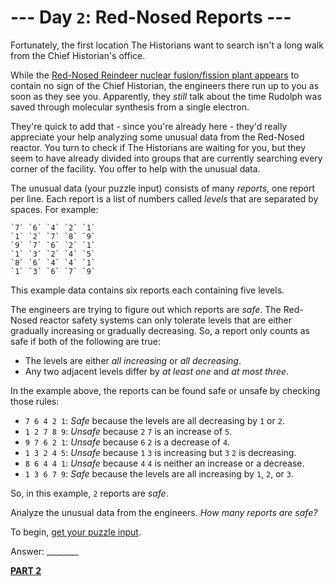 # --- Day `2`: Red-Nosed Reports ---

Fortunately, the first location The Historians want to search isn't a long walk from the Chief Historian's office.

While the [Red-Nosed Reindeer nuclear fusion/fission plant appears](https://adventofcode.com/`2015`/day/`19`) to contain no sign of the Chief Historian, the engineers there run up to you as soon as they see you. Apparently, they *still* talk about the time Rudolph was saved through molecular synthesis from a single electron.

They're quick to add that - since you're already here - they'd really appreciate your help analyzing some unusual data from the Red-Nosed reactor. You turn to check if The Historians are waiting for you, but they seem to have already divided into groups that are currently searching every corner of the facility. You offer to help with the unusual data.

The unusual data (your puzzle input) consists of many *reports*, one report per line. Each report is a list of numbers called *levels* that are separated by spaces. For example:


```
`7` `6` `4` `2` `1`
`1` `2` `7` `8` `9`
`9` `7` `6` `2` `1`
`1` `3` `2` `4` `5`
`8` `6` `4` `4` `1`
`1` `3` `6` `7` `9`
```

This example data contains six reports each containing five levels.

The engineers are trying to figure out which reports are *safe*. The Red-Nosed reactor safety systems can only tolerate levels that are either gradually increasing or gradually decreasing. So, a report only counts as safe if both of the following are true:

- The levels are either *all increasing* or *all decreasing*.
- Any two adjacent levels differ by *at least one* and *at most three*.
 
In the example above, the reports can be found safe or unsafe by checking those rules:

- `7 6 4 2 1`: *Safe* because the levels are all decreasing by ``1`` or ``2``.
- `1 2 7 8 9`: *Unsafe* because `2` `7` is an increase of `5`.
- `9 7 6 2 1`: *Unsafe* because `6` `2` is a decrease of `4`.
- `1 3 2 4 5`: *Unsafe* because `1` `3` is increasing but `3` `2` is decreasing.
- `8 6 4 4 1`: *Unsafe* because `4` `4` is neither an increase or a decrease.
- `1 3 6 7 9`: *Safe* because the levels are all increasing by `1`, `2`, or `3`.

So, in this example, `2` reports are *safe*.

Analyze the unusual data from the engineers. *How many reports are safe?*

To begin, [get your puzzle input](./challenge_1.txt).

Answer: ________

[**PART 2**](./challenge_2.md)